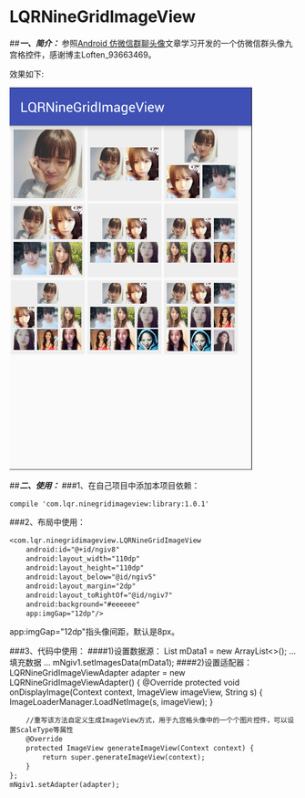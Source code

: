 # LQRNineGridImageView

##***一、简介：***
参照[Android 仿微信群聊头像](http://blog.csdn.net/loften_93663469/article/details/51227541)文章学习开发的一个仿微信群头像九宫格控件，感谢博主Loften_93663469。

效果如下:

![image](screenshots/1.png)

##***二、使用：***
###1、在自己项目中添加本项目依赖：

	compile 'com.lqr.ninegridimageview:library:1.0.1'

###2、布局中使用：

	<com.lqr.ninegridimageview.LQRNineGridImageView
        android:id="@+id/ngiv8"
        android:layout_width="110dp"
        android:layout_height="110dp"
        android:layout_below="@id/ngiv5"
        android:layout_margin="2dp"
        android:layout_toRightOf="@id/ngiv7"
        android:background="#eeeeee"
        app:imgGap="12dp"/>

app:imgGap="12dp"指头像间距，默认是8px。

###3、代码中使用：
####1)设置数据源：
	List<String> mData1 = new ArrayList<>();
	...
	填充数据
	...
	mNgiv1.setImagesData(mData1);
####2)设置适配器：
    LQRNineGridImageViewAdapter adapter = new LQRNineGridImageViewAdapter<String>() {
        @Override
        protected void onDisplayImage(Context context, ImageView imageView, String s) {
            ImageLoaderManager.LoadNetImage(s, imageView);
        }

        //重写该方法自定义生成ImageView方式，用于九宫格头像中的一个个图片控件，可以设置ScaleType等属性
        @Override
        protected ImageView generateImageView(Context context) {
            return super.generateImageView(context);
        }
    };
	mNgiv1.setAdapter(adapter);